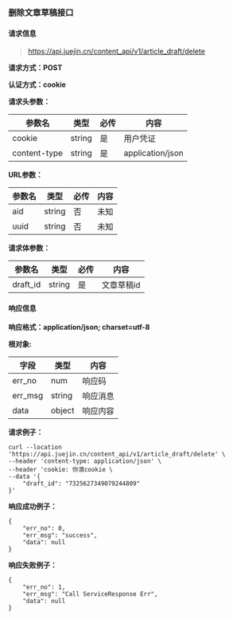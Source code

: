### 删除文章草稿接口

#### 请求信息

> https://api.juejin.cn/content_api/v1/article_draft/delete

**请求方式：POST**

**认证方式：cookie**

**请求头参数：**

| 参数名       | 类型   | 必传 | 内容             |
| ------------ | ------ |----| ---------------- |
| cookie       | string | 是  | 用户凭证         |
| content-type | string | 是  | application/json |

**URL参数：**

| 参数名 | 类型   | 必传 | 内容 |
| ------ | ------ | ---- | ---- |
| aid    | string | 否   | 未知 |
| uuid   | string | 否   | 未知 |
**请求体参数：**

| 参数名         | 类型     | 必传 | 内容           |
|-------------|--------|----|--------------|
| draft_id | string | 是  | 文章草稿id       |




#### 响应信息



**响应格式：application/json; charset=utf-8**



**根对象:**

| 字段    | 类型     | 内容     |
| ------- |--------| -------- |
| err_no  | num    | 响应码   |
| err_msg | string | 响应消息 |
| data    | object | 响应内容 |


**请求例子：**

```
curl --location 'https://api.juejin.cn/content_api/v1/article_draft/delete' \
--header 'content-type: application/json' \
--header 'cookie: 你滴cookie \
--data '{
    "draft_id": "7325627349079244809"
}'
```
**响应成功例子：**
```
{
    "err_no": 0,
    "err_msg": "success",
    "data": null
}

```


**响应失败例子：**
```
{
    "err_no": 1,
    "err_msg": "Call ServiceResponse Err",
    "data": null
}
```